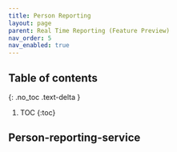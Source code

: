 ```yaml
---
title: Person Reporting
layout: page
parent: Real Time Reporting (Feature Preview)
nav_order: 5
nav_enabled: true
---
```


## Table of contents
{: .no_toc .text-delta }

1. TOC
{:toc}

## Person-reporting-service
